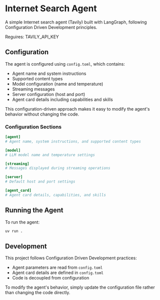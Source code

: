 # Internet Search Agent

A simple Internet search agent (Tavily) built with LangGraph, following Configuration Driven Development principles.

Reguires: TAVILY_API_KEY

## Configuration

The agent is configured using `config.toml`, which contains:

- Agent name and system instructions
- Supported content types
- Model configuration (name and temperature)
- Streaming messages
- Server configuration (host and port)
- Agent card details including capabilities and skills

This configuration-driven approach makes it easy to modify the agent's behavior without changing the code.

### Configuration Sections

```toml
[agent]
# Agent name, system instructions, and supported content types

[model]
# LLM model name and temperature settings

[streaming]
# Messages displayed during streaming operations

[server]
# Default host and port settings

[agent_card]
# Agent card details, capabilities, and skills
```

## Running the Agent

To run the agent:

```bash
uv run .
```

## Development

This project follows Configuration Driven Development practices:
- Agent parameters are read from `config.toml`
- Agent card details are defined in `config.toml`
- Code is decoupled from configuration

To modify the agent's behavior, simply update the configuration file rather than changing the code directly.
